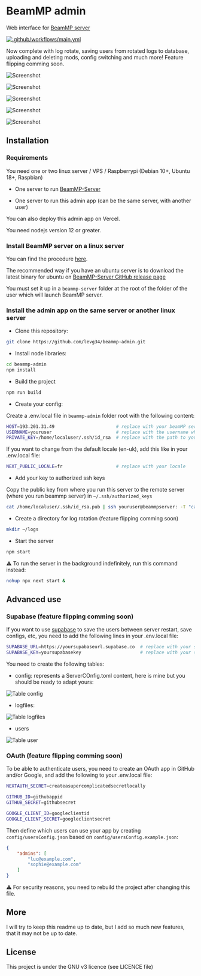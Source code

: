 # BeamMP admin
Web interface for [BeamMP server](https://github.com/BeamMP/BeamMP-Server)

[![.github/workflows/main.yml](https://github.com/levg34/beammp-admin/actions/workflows/main.yml/badge.svg)](https://github.com/levg34/beammp-admin/actions/workflows/main.yml)

Now complete with log rotate, saving users from rotated logs to database, uploading and deleting mods, config switching and much more!
Feature flipping comming soon.

![Screenshot](doc/beammp%20admin%20screenshot.PNG "Screenshot")

![Screenshot](doc/beammp%20admin%20screenshot%203.PNG "Screenshot")

![Screenshot](doc/beammp%20admin%20screenshot%202.PNG "Screenshot")

![Screenshot](doc/beammp%20admin%20screenshot%204.PNG "Screenshot")

![Screenshot](doc/beammp%20admin%20screenshot%205.PNG "Screenshot")

## Installation

### Requirements

You need one or two linux server / VPS / Raspberrypi (Debian 10+, Ubuntu 18+, Raspbian)

- One server to run [BeamMP-Server](https://github.com/BeamMP/BeamMP-Server/releases)

- One server to run this admin app (can be the same server, with another user)

You can also deploy this admin app on Vercel.

You need nodejs version 12 or greater.

### Install BeamMP server on a linux server

You can find the procedure [here](https://wiki.beammp.com/en/home).

The recommended way if you have an ubuntu server is to download the latest binary for ubuntu on [BeamMP-Server GitHub release page](https://github.com/BeamMP/BeamMP-Server/releases)

You must set it up in a `beammp-server` folder at the root of the folder of the user which will launch BeamMP server.

### Install the admin app on the same server or another linux server

- Clone this repository: 

```bash
git clone https://github.com/levg34/beammp-admin.git
```

- Install node libraries: 

```bash
cd beammp-admin
npm install
```

- Build the project

```bash
npm run build
```

- Create your config:

Create a  .env.local file in `beammp-admin` folder root with the following content:

```bash
HOST=193.201.31.49                       # replace with your beamMP server IP adress
USERNAME=youruser                        # replace with the username which runs BeamMP server on your remote server
PRIVATE_KEY=/home/localuser/.ssh/id_rsa  # replace with the path to your private key
```

If you want to change from the default locale (en-uk), add this like in your .env.local file:

```bash
NEXT_PUBLIC_LOCALE=fr                    # replace with your locale
```

- Add your key to authorized ssh keys

Copy the public key from where you run this server to the remote server (where you run beammp server) in `~/.ssh/authorized_keys`

```bash
cat /home/localuser/.ssh/id_rsa.pub | ssh youruser@beammpserver: -T "cat >> ~/.ssh/authorized_keys"
```

- Create a directory for log rotation (feature flipping comming soon)

```bash
mkdir ~/logs
```

- Start the server

```bash
npm start
```

:warning: To run the server in the background indefinitely, run this command instead:

```bash
nohup npx next start &
```

## Advanced use

### Supabase (feature flipping comming soon)

If you want to use [supabase](https://supabase.com/) to save the users between server restart, save configs, etc, you need to add the following lines in your .env.local file:

```bash
SUPABASE_URL=https://yoursupabaseurl.supabase.co  # replace with your supabase URL
SUPABASE_KEY=yoursupabasekey                      # replace with your supabase key
```

You need to create the following tables:

- config: represents a ServerCOnfig.toml content, here is mine but you should be ready to adapt yours:

![Table config](doc/beammp%20admin%20table%20config.PNG "Table config")

- logfiles:

![Table logfiles](doc/beammp%20admin%20table%20logfiles.PNG "Table logfiles")

- users

![Table user](doc/beammp%20admin%20table%20user.PNG "Table user")

### OAuth (feature flipping comming soon)

To be able to authenticate users, you need to create an OAuth app in GitHub and/or Google, and add the following to your .env.local file:

```bash
NEXTAUTH_SECRET=createasupercomplicatedsecretlocally

GITHUB_ID=githubappid
GITHUB_SECRET=githubsecret

GOOGLE_CLIENT_ID=googleclientid
GOOGLE_CLIENT_SECRET=googleclientsecret
```

Then define which users can use your app by creating `config/usersConfig.json` based on `config/usersConfig.example.json`:

```json
{
    "admins": [
        "luc@example.com",
        "sophie@example.com"
    ]
}
```

:warning: For security reasons, you need to rebuild the project after changing this file.

## More

I will try to keep this readme up to date, but I add so much new features, that it may not be up to date.

## License

This project is under the GNU v3 licence (see LICENCE file)
